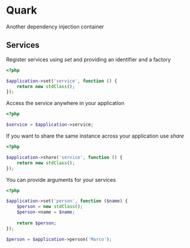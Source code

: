 Quark
=====

Another dependency injection container

Services
--------

Register services using _set_ and providing an identifier and a factory

```php
<?php

$application->set('service', function () {
    return new stdClass();
});
```

Access the service anywhere in your application

```php
<?php

$service = $application->service;
```

If you want to share the same instance across your application use _share_

```php
<?php

$application->share('service', function () {
    return new stdClass();
});
```

You can provide arguments for your services

```php
<?php

$application->set('person', function ($name) {
    $person = new stdClass();
    $person->name = $name;
    
    return $person;
});

$person = $application->person('Marco');
```
